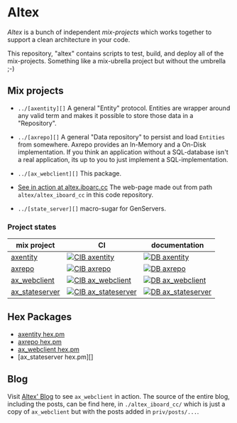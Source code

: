 # Altex


_Altex_ is a bunch of independent _mix-projects_ which works together to support
a clean architecture in your code.

This repository, "altex" contains scripts to test, build, and deploy all of the
mix-projects. Something like a mix-ubrella project but without the umbrella ;-)

## Mix projects

- `../[axentity][]` A general "Entity" protocol. Entities are wrapper around any
   valid term and makes it possible to store those data in a "Repository".

- `../[axrepo][]` A general "Data repository" to persist and load `Entities` from
  somewhere. Axrepo provides an In-Memory and a On-Disk implementation. If
  you think an application without a SQL-database isn't a real application,
  its up to you to just implement a SQL-implementation.

- `../[ax_webclient][]` This package. 
- [See in action at altex.iboarc.cc](https://altex.iboard.cc)
  The web-page made out from path `altex/altex_iboard_cc` in this code repository.
  
- `../[state_server][]` macro-sugar for GenServers. 
  
### Project states

|mix project|CI|documentation|
|-----------|--|-------------|
| [axentity][] | [![CIB axentity][]](https://github.com/iboard/axentity/actions/workflows/elixir.yml) | [![DB axentity][]](https://hexdocs.pm/axentity) |
| [axrepo][] | [![CIB axrepo][]](https://github.com/iboard/axrepo/actions/workflows/elixir.yml) | [![DB axrepo][]](https://hexdocs.pm/axrepo) |
| [ax_webclient][] | [![CIB ax_webclient][]](https://github.com/iboard/ax_webclient/actions/workflows/elixir.yml) | [![DB ax_webclient][]](https://hexdocs.pm/ax_webclient) |
| [ax_stateserver][] | [![CIB ax_stateserver][]](https://github.com/iboard/state_server/actions/workflows/elixir.yml) | [![DB ax_stateserver][]](https://hexdocs.pm/ax_webclient) |

 
## Hex Packages

- [axentity hex.pm][]
- [axrepo hex.pm][]
- [ax_webclient hex.pm][]
- [ax_stateserver hex.pm][]


## Blog

Visit [Altex' Blog][] to see `ax_webclient` in action. The source of the entire blog,
including the posts, can be find here, in `./altex_iboard_cc/` which is just a copy
of `ax_webclient` but with the posts added in `priv/posts/...`.



[axentity]: https://github.com/iboard/axentity
[CIB axentity]: https://github.com/iboard/axentity/actions/workflows/elixir.yml/badge.svg
[DB axentity]: https://img.shields.io/badge/docs-hexpm-blue.svg

[axrepo]: https://github.com/iboard/axrepo
[CIB axrepo]: https://github.com/iboard/axrepo/actions/workflows/elixir.yml/badge.svg
[DB axrepo]: https://img.shields.io/badge/docs-hexpm-blue.svg

[ax_webclient]: https://github.com/iboard/ax_webclient
[CIB ax_webclient]: https://github.com/iboard/ax_webclient/actions/workflows/elixir.yml/badge.svg
[DB ax_webclient]: https://img.shields.io/badge/docs-hexpm-blue.svg

[ax_stateserver]: https://github.com/iboard/state_server
[CIB ax_stateserver]: https://github.com/iboard/state_server/actions/workflows/elixir.yml/badge.svg
[DB ax_stateserver]: https://img.shields.io/badge/docs-hexpm-blue.svg

[NimblePublisher]: https://github.com/dashbitco/nimble_publisher
[Altex' Blog]: https://altex.iboard.cc

[axentity hex.pm]: https://hex.pm/packages/axentity
[axrepo hex.pm]: https://hex.pm/packages/axrepo
[ax_webclient hex.pm]: https://hex.pm/packages/ax_webclient


